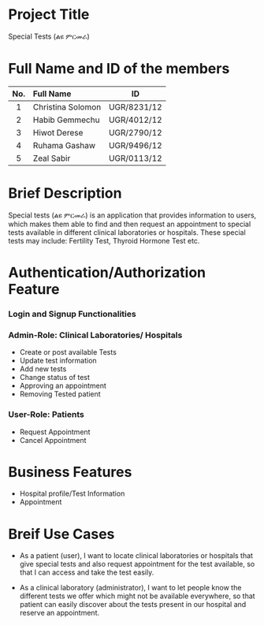  # Project Title 
 Special Tests (ልዩ ምርመራ)
 
 # Full Name and ID of the members
 
 | No. | Full Name | ID |
| :---:         |     :---      |    :---:    |
| 1   | Christina Solomon     | UGR/8231/12    |
| 2   | Habib Gemmechu     | UGR/4012/12    |
| 3   | Hiwot Derese     | UGR/2790/12    |
| 4     | Ruhama Gashaw       | UGR/9496/12      |
| 5     | Zeal Sabir       | UGR/0113/12      |

# Brief Description
  Special tests (ልዩ ምርመራ) is an application that provides information to users, which makes them able to find and then request an appointment to special tests available in different clinical laboratories or hospitals. These special tests may include: Fertility Test, Thyroid Hormone Test etc.  

# Authentication/Authorization Feature
### Login and Signup Functionalities
### Admin-Role: Clinical Laboratories/ Hospitals 
*  Create or post available Tests
*  Update test information
*  Add new tests 
*  Change status of test
*  Approving an appointment 
*  Removing Tested patient
  

### User-Role: Patients 
*  Request Appointment
*  Cancel Appointment

# Business Features
* Hospital profile/Test Information 
* Appointment 

# Breif Use Cases

*  As a patient (user), I want to locate clinical laboratories or hospitals that give special tests and also request appointment for the test available, so that I can access and take the test easily.  

*  As a clinical laboratory (administrator), I want to let people know the different tests we offer which might not be available everywhere, so that patient can easily discover about the tests present in our hospital and reserve an appointment.
